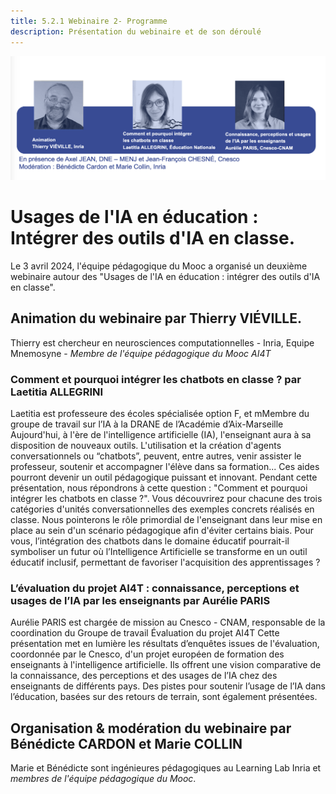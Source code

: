 ```yaml
---
title: 5.2.1 Webinaire 2- Programme
description: Présentation du webinaire et de son déroulé
---
```


<td style="border: none; vertical-align: middle;"><img alt="Visuel webinaire 2" src="Images/webinaire2-visuel-presentation.png"></td>

# Usages de l'IA en éducation : Intégrer des outils d'IA en classe.

Le 3 avril 2024, l'équipe pédagogique du Mooc a organisé un deuxième webinaire autour des 
"Usages de l'IA en éducation : intégrer des outils d'IA en classe".


## Animation du webinaire par Thierry VIÉVILLE.
Thierry est chercheur en neurosciences computationnelles - Inria, Equipe Mnemosyne - *Membre de l'équipe pédagogique du Mooc AI4T*

### Comment et pourquoi intégrer les chatbots en classe ? par Laetitia ALLEGRINI
Laetitia est professeure des écoles spécialisée option F, et mMembre du groupe de travail sur l’IA à la DRANE de l’Académie d’Aix-Marseille
Aujourd'hui, à l'ère de l'intelligence artificielle (IA), l'enseignant aura à sa disposition de nouveaux outils. L'utilisation et la création d'agents conversationnels ou “chatbots”, peuvent, entre autres, venir assister le professeur, soutenir et accompagner l'élève dans sa formation... Ces aides pourront devenir un outil pédagogique puissant et innovant. Pendant cette présentation, nous répondrons à cette question : "Comment et pourquoi intégrer les chatbots en classe ?". Vous découvrirez pour chacune des trois catégories d'unités conversationnelles des exemples concrets réalisés en classe. Nous pointerons le rôle primordial de l'enseignant dans leur mise en place au sein d'un scénario pédagogique afin d'éviter certains biais. Pour vous, l’intégration des chatbots dans le domaine éducatif pourrait-il symboliser un futur où l’Intelligence Artificielle se transforme en un outil éducatif inclusif, permettant de favoriser l'acquisition des apprentissages ?

### L’évaluation du projet AI4T : connaissance, perceptions et usages de l’IA par les enseignants par Aurélie PARIS 
Aurélie PARIS est chargée de mission au Cnesco - CNAM, responsable de la coordination du Groupe de travail Évaluation du projet AI4T
Cette présentation met en lumière les résultats d’enquêtes issues de l'évaluation, coordonnée par le Cnesco, d'un projet européen de formation des enseignants à l'intelligence artificielle. Ils offrent une vision comparative de la connaissance, des perceptions et des usages de l’IA chez des enseignants de différents pays. Des pistes pour soutenir l’usage de l’IA dans l’éducation, basées sur des retours de terrain, sont également présentées.

## Organisation & modération du webinaire par Bénédicte CARDON et Marie COLLIN
Marie et Bénédicte sont ingénieures pédagogiques au Learning Lab Inria et *membres de l'équipe pédagogique du Mooc*.
